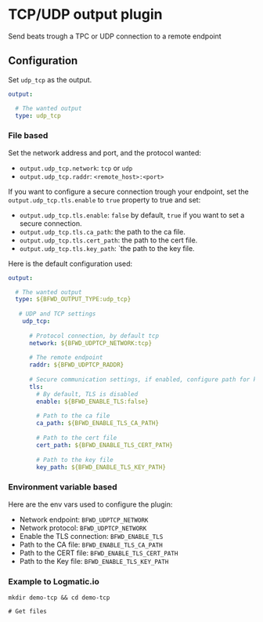 # TCP/UDP output plugin

Send beats trough a TPC or UDP connection to a remote endpoint

## Configuration

Set `udp_tcp` as the output.

```yaml
output:

  # The wanted output
  type: udp_tcp
```

### File based

Set the network address and port, and the protocol wanted:

* `output.udp_tcp.network`: `tcp` or `udp`
* `output.udp_tcp.raddr`: `<remote_host>:<port>`

If you want to configure a secure connection trough your endpoint, set the `output.udp_tcp.tls.enable` to `true` property 
to true and set:

* `output.udp_tcp.tls.enable`: `false` by default, `true` if you want to set a secure connection.
* `output.udp_tcp.tls.ca_path`: the path to the ca file.
* `output.udp_tcp.tls.cert_path`: the path to the cert file.
* `output.udp_tcp.tls.key_path`: `the path to the key file.


Here is the default configuration used:

```yaml
output:

  # The wanted output
  type: ${BFWD_OUTPUT_TYPE:udp_tcp}
  
   # UDP and TCP settings
    udp_tcp:
  
      # Protocol connection, by default tcp
      network: ${BFWD_UDPTCP_NETWORK:tcp}
  
      # The remote endpoint
      raddr: ${BFWD_UDPTCP_RADDR}
  
      # Secure communication settings, if enabled, configure path for key and certificates.
      tls:
        # By default, TLS is disabled
        enable: ${BFWD_ENABLE_TLS:false}
  
        # Path to the ca file
        ca_path: ${BFWD_ENABLE_TLS_CA_PATH}
  
        # Path to the cert file
        cert_path: ${BFWD_ENABLE_TLS_CERT_PATH}
  
        # Path to the key file
        key_path: ${BFWD_ENABLE_TLS_KEY_PATH}
```

### Environment variable based

Here are the env vars used to configure the plugin:

* Network endpoint: `BFWD_UDPTCP_NETWORK`
* Network protocol: `BFWD_UDPTCP_NETWORK`
* Enable the TLS connection:  `BFWD_ENABLE_TLS`
* Path to the CA file:  `BFWD_ENABLE_TLS_CA_PATH`
* Path to the CERT file:  `BFWD_ENABLE_TLS_CERT_PATH`
* Path to the Key file:  `BFWD_ENABLE_TLS_KEY_PATH`


### Example to Logmatic.io


```
mkdir demo-tcp && cd demo-tcp

# Get files


```